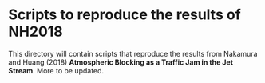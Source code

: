 # Scripts to reproduce the results of NH2018

This directory will contain scripts that reproduce the results from Nakamura and Huang (2018) **Atmospheric Blocking as a Traffic Jam in the Jet Stream**. More to be updated. 
